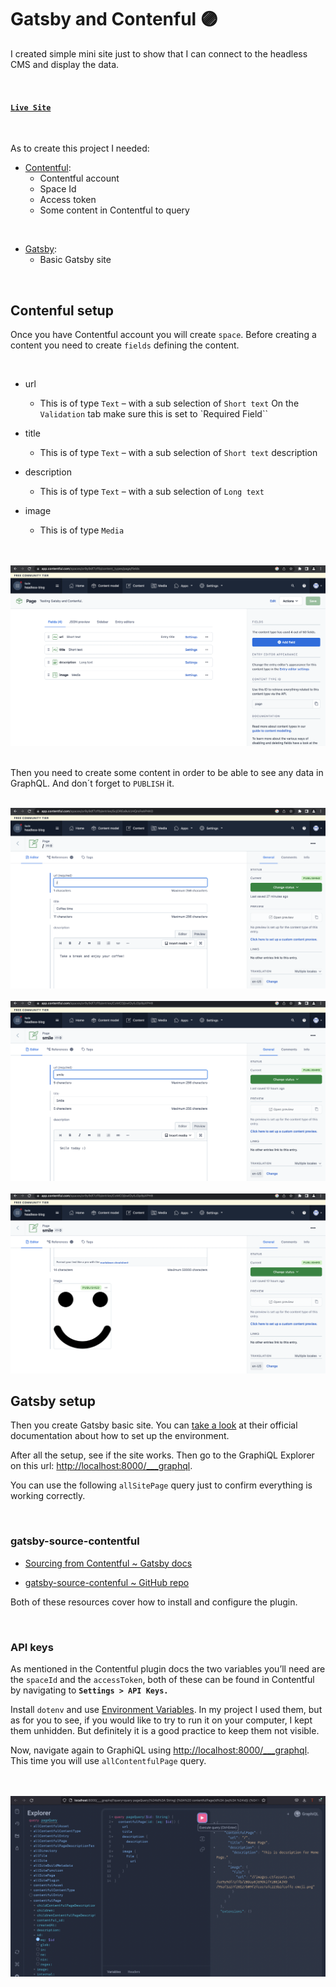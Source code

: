 # Gatsby and Contenful 🟣

I created simple mini site just to show that I can connect to the headless CMS and display the data.

<br>

#### [`Live Site`](https://gatsby-contenful.vercel.app/)

<br>

As to create this project I needed:

- [Contentful](https://www.contentful.com/):
  - Contentful account
  - Space Id
  - Access token
  - Some content in Contentful to query


<br>


- [Gatsby](https://www.gatsbyjs.com/):
  - Basic Gatsby site


<br>

## Contenful setup


Once you have Contentful account you will create `space`. Before creating a content you need to create `fields` defining the content.


<br>


- url
  - This is of type `Text` – with a sub selection of `Short text`
    On the `Validation` tab make sure this is set to `Required Field``

- title
  - This is of type `Text` – with a sub selection of `Short text`
    description

- description
  - This is of type `Text` – with a sub selection of `Long text`

- image
  - This is of type `Media`



<br>
<br>


<img src="/assets/content-fields.png">


<br>
<br>


Then you need to create some content in order to be able to see any data in GraphQL. And don´t forget to `PUBLISH` it. 


<br>


<img src="/assets/coffee-content.png">


<br>
<br>


<img src="/assets/smile-content.png">


<br>
<br>


<img src="/assets/smile-img.png">


<br>


## Gatsby setup

Then you create Gatsby basic site. You can [take a look](https://www.gatsbyjs.com/docs/tutorial/part-0/) at their official documentation about how to set up the environment.


After all the setup, see if the site works. Then go to the GraphiQL Explorer on this url: [http://localhost:8000/___graphql](http://localhost:8000/___graphql).


You can use the following `allSitePage` query just to confirm everything is working correctly.

<br>

### gatsby-source-contentful

- [Sourcing from Contentful ~ Gatsby docs](https://www.gatsbyjs.com/docs/how-to/sourcing-data/sourcing-from-contentful/)

- [gatsby-source-contenful ~ GitHub repo](https://github.com/gatsbyjs/gatsby/tree/master/packages/gatsby-source-contentful)


Both of these resources cover how to install and configure the plugin.

<br>

### API keys

As mentioned in the Contentful plugin docs the two variables you’ll need are the `spaceId` and the `accessToken`, both of these can be found in Contentful by navigating to **`Settings > API Keys.`**

Install `dotenv` and use [Environment Variables](https://www.gatsbyjs.com/docs/how-to/local-development/environment-variables/). In my project I used them, but as for you to see, if you would like to try to run it on your computer, I kept them unhidden. But definitely it is a good practice to keep them not visible.


Now, navigate again to GraphiQL using [http://localhost:8000/___graphql](http://localhost:8000/___graphql). This time you will use `allContentfulPage` query.

<br>
<br>


<img src="/assets/grapiql.png">


<br>
<br>